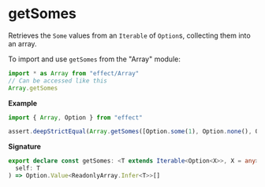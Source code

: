 # getSomes

Retrieves the `Some` values from an `Iterable` of `Option`s, collecting them into an array.

To import and use `getSomes` from the "Array" module:

```ts
import * as Array from "effect/Array"
// Can be accessed like this
Array.getSomes
```

**Example**

```ts
import { Array, Option } from "effect"

assert.deepStrictEqual(Array.getSomes([Option.some(1), Option.none(), Option.some(2)]), [1, 2])
```

**Signature**

```ts
export declare const getSomes: <T extends Iterable<Option<X>>, X = any>(
  self: T
) => Option.Value<ReadonlyArray.Infer<T>>[]
```
